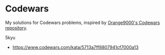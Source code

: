 # Codewars
My solutions for Codewars problems, inspired by [Orange9000's Codewars repository](https://github.com/Orange9000/Codewars).

5kyu
- https://www.codewars.com/kata/5713a7ff8807941cf7000a13
